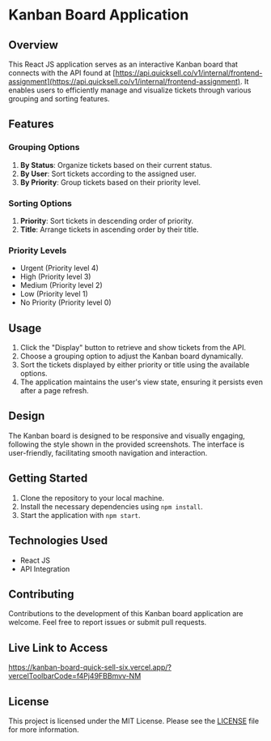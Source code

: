 # Kanban Board Application

## Overview

This React JS application serves as an interactive Kanban board that connects with the API found at [https://api.quicksell.co/v1/internal/frontend-assignment](https://api.quicksell.co/v1/internal/frontend-assignment). It enables users to efficiently manage and visualize tickets through various grouping and sorting features.

## Features

### Grouping Options

1. **By Status**: Organize tickets based on their current status.
2. **By User**: Sort tickets according to the assigned user.
3. **By Priority**: Group tickets based on their priority level.

### Sorting Options

1. **Priority**: Sort tickets in descending order of priority.
2. **Title**: Arrange tickets in ascending order by their title.

### Priority Levels

- Urgent (Priority level 4)
- High (Priority level 3)
- Medium (Priority level 2)
- Low (Priority level 1)
- No Priority (Priority level 0)

## Usage

1. Click the "Display" button to retrieve and show tickets from the API.
2. Choose a grouping option to adjust the Kanban board dynamically.
3. Sort the tickets displayed by either priority or title using the available options.
4. The application maintains the user's view state, ensuring it persists even after a page refresh.

## Design

The Kanban board is designed to be responsive and visually engaging, following the style shown in the provided screenshots. The interface is user-friendly, facilitating smooth navigation and interaction.

## Getting Started

1. Clone the repository to your local machine.
2. Install the necessary dependencies using `npm install`.
3. Start the application with `npm start`.

## Technologies Used

- React JS
- API Integration

## Contributing

Contributions to the development of this Kanban board application are welcome. Feel free to report issues or submit pull requests.

## Live Link to Access
https://kanban-board-quick-sell-six.vercel.app/?vercelToolbarCode=f4Pj49FBBmvv-NM
## License

This project is licensed under the MIT License. Please see the [LICENSE](LICENSE) file for more information.
